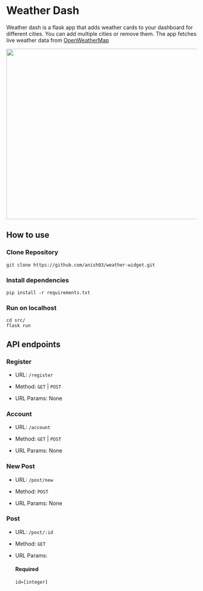 # Weather Dash

Weather dash is a flask app that adds weather cards to your dashboard for different cities. You can add multiple cities or remove them. The app fetches live weather data from [OpenWeatherMap](https://openweathermap.org/)



<p align="center"> 
	<img width="700" height="450" src="https://github.com/anish03/weather-widget/blob/master/Images/Screenshot.png">
</p>

## How to use

### Clone Repository
```
git clone https://github.com/anish03/weather-widget.git
```

### Install dependencies
```
pip install -r requirements.txt
```

### Run on localhost
```
cd src/
flask run
```

## API endpoints

### Register

* URL:
	```/register```

* Method:
	```GET``` | ```POST```

* URL Params:
	None

### Account

* URL:
	```/account```

* Method:
	```GET``` | ```POST```

* URL Params:
	None

### New Post

* URL:
	```/post/new```

* Method:
	```POST```

* URL Params:
	None

### Post
	
* URL:
	```/post/:id```

* Method:
	```GET```

* URL Params:
	#### Required
	```id=[integer]```

